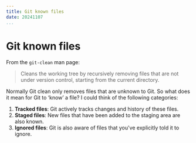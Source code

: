 ```yaml
---
title: Git known files
date: 20241107
...
```


# Git known files

From the `git-clean` man page:

> Cleans the working tree by recursively removing files that are not under
> version control, starting from the current directory.

Normally Git clean only removes files that are unknown to Git. So what does it
mean for Git to ‘know’ a file? I could think of the following categories:

1. **Tracked files**: Git actively tracks changes and history of these files.
2. **Staged files**: New files that have been added to the staging area are also
   known.
3. **Ignored files**: Git is also aware of files that you've explicitly told it
   to ignore.


